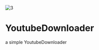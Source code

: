 ![3](https://user-images.githubusercontent.com/88026271/147556514-bf4d88c8-9459-45b6-a868-88b6bb171e00.jpg)
# YoutubeDownloader
a simple YoutubeDownloader 
